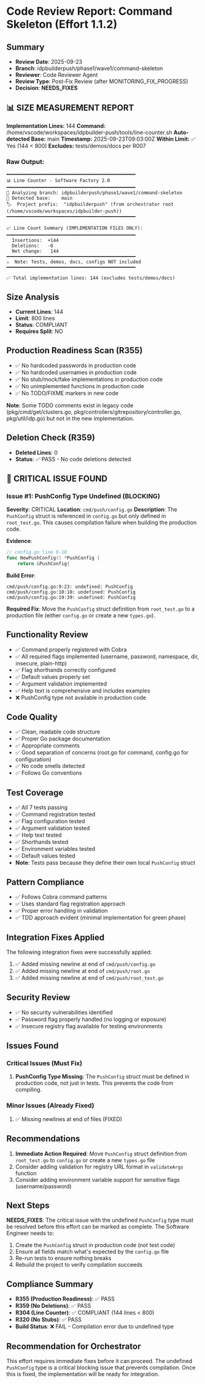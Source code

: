 # Code Review Report: Command Skeleton (Effort 1.1.2)

## Summary
- **Review Date**: 2025-09-23
- **Branch**: idpbuilderpush/phase1/wave1/command-skeleton
- **Reviewer**: Code Reviewer Agent
- **Review Type**: Post-Fix Review (after MONITORING_FIX_PROGRESS)
- **Decision**: **NEEDS_FIXES**

## 📊 SIZE MEASUREMENT REPORT
**Implementation Lines:** 144
**Command:** /home/vscode/workspaces/idpbuilder-push/tools/line-counter.sh
**Auto-detected Base:** main
**Timestamp:** 2025-09-23T09:03:00Z
**Within Limit:** ✅ Yes (144 < 800)
**Excludes:** tests/demos/docs per R007

### Raw Output:
```
━━━━━━━━━━━━━━━━━━━━━━━━━━━━━━━━━━━━━━━━━━━━━━━
📊 Line Counter - Software Factory 2.0
━━━━━━━━━━━━━━━━━━━━━━━━━━━━━━━━━━━━━━━━━━━━━━━
📌 Analyzing branch: idpbuilderpush/phase1/wave1/command-skeleton
🎯 Detected base:    main
🏷️  Project prefix:  "idpbuilderpush" (from orchestrator root (/home/vscode/workspaces/idpbuilder-push))
━━━━━━━━━━━━━━━━━━━━━━━━━━━━━━━━━━━━━━━━━━━━━━━

📈 Line Count Summary (IMPLEMENTATION FILES ONLY):
━━━━━━━━━━━━━━━━━━━━━━━━━━━━━━━━━━━━━━━━━━━━━━━
  Insertions:  +144
  Deletions:   -0
  Net change:   144
━━━━━━━━━━━━━━━━━━━━━━━━━━━━━━━━━━━━━━━━━━━━━━━
⚠️  Note: Tests, demos, docs, configs NOT included
━━━━━━━━━━━━━━━━━━━━━━━━━━━━━━━━━━━━━━━━━━━━━━━

✅ Total implementation lines: 144 (excludes tests/demos/docs)
```

## Size Analysis
- **Current Lines**: 144
- **Limit**: 800 lines
- **Status**: COMPLIANT
- **Requires Split**: NO

## Production Readiness Scan (R355)
- ✅ No hardcoded passwords in production code
- ✅ No hardcoded usernames in production code
- ✅ No stub/mock/fake implementations in production code
- ✅ No unimplemented functions in production code
- ✅ No TODO/FIXME markers in new code

**Note**: Some TODO comments exist in legacy code (pkg/cmd/get/clusters.go, pkg/controllers/gitrepository/controller.go, pkg/util/idp.go) but not in the new implementation.

## Deletion Check (R359)
- **Deleted Lines**: 0
- **Status**: ✅ PASS - No code deletions detected

## 🔴 CRITICAL ISSUE FOUND

### Issue #1: PushConfig Type Undefined (BLOCKING)
**Severity**: CRITICAL
**Location**: `cmd/push/config.go`
**Description**: The `PushConfig` struct is referenced in `config.go` but only defined in `root_test.go`. This causes compilation failure when building the production code.

**Evidence**:
```go
// config.go line 9-10
func NewPushConfig() *PushConfig {
    return &PushConfig{
```

**Build Error**:
```
cmd/push/config.go:9:23: undefined: PushConfig
cmd/push/config.go:10:10: undefined: PushConfig
cmd/push/config.go:19:39: undefined: PushConfig
```

**Required Fix**: Move the `PushConfig` struct definition from `root_test.go` to a production file (either `config.go` or create a new `types.go`).

## Functionality Review
- ✅ Command properly registered with Cobra
- ✅ All required flags implemented (username, password, namespace, dir, insecure, plain-http)
- ✅ Flag shorthands correctly configured
- ✅ Default values properly set
- ✅ Argument validation implemented
- ✅ Help text is comprehensive and includes examples
- ❌ PushConfig type not available in production code

## Code Quality
- ✅ Clean, readable code structure
- ✅ Proper Go package documentation
- ✅ Appropriate comments
- ✅ Good separation of concerns (root.go for command, config.go for configuration)
- ✅ No code smells detected
- ✅ Follows Go conventions

## Test Coverage
- ✅ All 7 tests passing
- ✅ Command registration tested
- ✅ Flag configuration tested
- ✅ Argument validation tested
- ✅ Help text tested
- ✅ Shorthands tested
- ✅ Environment variables tested
- ✅ Default values tested
- **Note**: Tests pass because they define their own local `PushConfig` struct

## Pattern Compliance
- ✅ Follows Cobra command patterns
- ✅ Uses standard flag registration approach
- ✅ Proper error handling in validation
- ✅ TDD approach evident (minimal implementation for green phase)

## Integration Fixes Applied
The following integration fixes were successfully applied:
1. ✅ Added missing newline at end of `cmd/push/config.go`
2. ✅ Added missing newline at end of `cmd/push/root.go`
3. ✅ Added missing newline at end of `cmd/push/root_test.go`

## Security Review
- ✅ No security vulnerabilities identified
- ✅ Password flag properly handled (no logging or exposure)
- ✅ Insecure registry flag available for testing environments

## Issues Found

### Critical Issues (Must Fix)
1. **PushConfig Type Missing**: The `PushConfig` struct must be defined in production code, not just in tests. This prevents the code from compiling.

### Minor Issues (Already Fixed)
1. ✅ Missing newlines at end of files (FIXED)

## Recommendations
1. **Immediate Action Required**: Move `PushConfig` struct definition from `root_test.go` to `config.go` or create a new `types.go` file
2. Consider adding validation for registry URL format in `validateArgs` function
3. Consider adding environment variable support for sensitive flags (username/password)

## Next Steps
**NEEDS_FIXES**: The critical issue with the undefined `PushConfig` type must be resolved before this effort can be marked as complete. The Software Engineer needs to:

1. Create the `PushConfig` struct in production code (not test code)
2. Ensure all fields match what's expected by the `config.go` file
3. Re-run tests to ensure nothing breaks
4. Rebuild the project to verify compilation succeeds

## Compliance Summary
- **R355 (Production Readiness)**: ✅ PASS
- **R359 (No Deletions)**: ✅ PASS
- **R304 (Line Counter)**: ✅ COMPLIANT (144 lines < 800)
- **R320 (No Stubs)**: ✅ PASS
- **Build Status**: ❌ FAIL - Compilation error due to undefined type

## Recommendation for Orchestrator
This effort requires immediate fixes before it can proceed. The undefined `PushConfig` type is a critical blocking issue that prevents compilation. Once this is fixed, the implementation will be ready for integration.